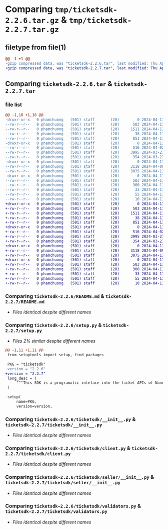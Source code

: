 # Comparing `tmp/ticketsdk-2.2.6.tar.gz` & `tmp/ticketsdk-2.2.7.tar.gz`

## filetype from file(1)

```diff
@@ -1 +1 @@
-gzip compressed data, was "ticketsdk-2.2.6.tar", last modified: Thu Apr 11 06:31:17 2024, max compression
+gzip compressed data, was "ticketsdk-2.2.7.tar", last modified: Thu Apr 11 07:06:10 2024, max compression
```

## Comparing `ticketsdk-2.2.6.tar` & `ticketsdk-2.2.7.tar`

### file list

```diff
@@ -1,18 +1,18 @@
-drwxr-xr-x   0 phamchuong   (501) staff       (20)        0 2024-04-11 06:31:17.340834 ticketsdk-2.2.6/
--rw-r--r--   0 phamchuong   (501) staff       (20)      503 2024-04-11 06:31:17.340639 ticketsdk-2.2.6/PKG-INFO
--rw-r--r--   0 phamchuong   (501) staff       (20)     1511 2024-04-11 06:30:52.000000 ticketsdk-2.2.6/README.md
--rw-r--r--   0 phamchuong   (501) staff       (20)       38 2024-04-11 06:31:17.340877 ticketsdk-2.2.6/setup.cfg
--rw-r--r--   0 phamchuong   (501) staff       (20)      851 2024-04-11 06:31:03.000000 ticketsdk-2.2.6/setup.py
-drwxr-xr-x   0 phamchuong   (501) staff       (20)        0 2024-04-11 06:31:17.339332 ticketsdk-2.2.6/ticketsdk/
--rw-r--r--   0 phamchuong   (501) staff       (20)      516 2024-04-02 03:10:03.000000 ticketsdk-2.2.6/ticketsdk/__init__.py
--rw-r--r--   0 phamchuong   (501) staff       (20)     3995 2024-03-27 09:22:59.000000 ticketsdk-2.2.6/ticketsdk/client.py
--rw-r--r--   0 phamchuong   (501) staff       (20)      354 2024-03-27 10:12:08.000000 ticketsdk-2.2.6/ticketsdk/constants.py
-drwxr-xr-x   0 phamchuong   (501) staff       (20)        0 2024-04-11 06:31:17.340115 ticketsdk-2.2.6/ticketsdk/seller/
--rw-r--r--   0 phamchuong   (501) staff       (20)     3118 2024-04-09 08:03:12.000000 ticketsdk-2.2.6/ticketsdk/seller/__init__.py
--rw-r--r--   0 phamchuong   (501) staff       (20)     3075 2024-04-11 06:30:52.000000 ticketsdk-2.2.6/ticketsdk/validators.py
-drwxr-xr-x   0 phamchuong   (501) staff       (20)        0 2024-04-11 06:31:17.340421 ticketsdk-2.2.6/ticketsdk.egg-info/
--rw-r--r--   0 phamchuong   (501) staff       (20)      503 2024-04-11 06:31:17.000000 ticketsdk-2.2.6/ticketsdk.egg-info/PKG-INFO
--rw-r--r--   0 phamchuong   (501) staff       (20)      300 2024-04-11 06:31:17.000000 ticketsdk-2.2.6/ticketsdk.egg-info/SOURCES.txt
--rw-r--r--   0 phamchuong   (501) staff       (20)       33 2024-04-11 06:31:17.000000 ticketsdk-2.2.6/ticketsdk.egg-info/dependency_links.txt
--rw-r--r--   0 phamchuong   (501) staff       (20)       55 2024-04-11 06:31:17.000000 ticketsdk-2.2.6/ticketsdk.egg-info/requires.txt
--rw-r--r--   0 phamchuong   (501) staff       (20)       10 2024-04-11 06:31:17.000000 ticketsdk-2.2.6/ticketsdk.egg-info/top_level.txt
+drwxr-xr-x   0 phamchuong   (501) staff       (20)        0 2024-04-11 07:06:10.701481 ticketsdk-2.2.7/
+-rw-r--r--   0 phamchuong   (501) staff       (20)      503 2024-04-11 07:06:10.701308 ticketsdk-2.2.7/PKG-INFO
+-rw-r--r--   0 phamchuong   (501) staff       (20)     1511 2024-04-11 06:30:52.000000 ticketsdk-2.2.7/README.md
+-rw-r--r--   0 phamchuong   (501) staff       (20)       38 2024-04-11 07:06:10.701522 ticketsdk-2.2.7/setup.cfg
+-rw-r--r--   0 phamchuong   (501) staff       (20)      851 2024-04-11 07:05:48.000000 ticketsdk-2.2.7/setup.py
+drwxr-xr-x   0 phamchuong   (501) staff       (20)        0 2024-04-11 07:06:10.700099 ticketsdk-2.2.7/ticketsdk/
+-rw-r--r--   0 phamchuong   (501) staff       (20)      516 2024-04-02 03:10:03.000000 ticketsdk-2.2.7/ticketsdk/__init__.py
+-rw-r--r--   0 phamchuong   (501) staff       (20)     3995 2024-03-27 09:22:59.000000 ticketsdk-2.2.7/ticketsdk/client.py
+-rw-r--r--   0 phamchuong   (501) staff       (20)      354 2024-03-27 10:12:08.000000 ticketsdk-2.2.7/ticketsdk/constants.py
+drwxr-xr-x   0 phamchuong   (501) staff       (20)        0 2024-04-11 07:06:10.700865 ticketsdk-2.2.7/ticketsdk/seller/
+-rw-r--r--   0 phamchuong   (501) staff       (20)     3118 2024-04-09 08:03:12.000000 ticketsdk-2.2.7/ticketsdk/seller/__init__.py
+-rw-r--r--   0 phamchuong   (501) staff       (20)     3075 2024-04-11 06:30:52.000000 ticketsdk-2.2.7/ticketsdk/validators.py
+drwxr-xr-x   0 phamchuong   (501) staff       (20)        0 2024-04-11 07:06:10.701132 ticketsdk-2.2.7/ticketsdk.egg-info/
+-rw-r--r--   0 phamchuong   (501) staff       (20)      503 2024-04-11 07:06:10.000000 ticketsdk-2.2.7/ticketsdk.egg-info/PKG-INFO
+-rw-r--r--   0 phamchuong   (501) staff       (20)      300 2024-04-11 07:06:10.000000 ticketsdk-2.2.7/ticketsdk.egg-info/SOURCES.txt
+-rw-r--r--   0 phamchuong   (501) staff       (20)       33 2024-04-11 07:06:10.000000 ticketsdk-2.2.7/ticketsdk.egg-info/dependency_links.txt
+-rw-r--r--   0 phamchuong   (501) staff       (20)       55 2024-04-11 07:06:10.000000 ticketsdk-2.2.7/ticketsdk.egg-info/requires.txt
+-rw-r--r--   0 phamchuong   (501) staff       (20)       10 2024-04-11 07:06:10.000000 ticketsdk-2.2.7/ticketsdk.egg-info/top_level.txt
```

### Comparing `ticketsdk-2.2.6/README.md` & `ticketsdk-2.2.7/README.md`

 * *Files identical despite different names*

### Comparing `ticketsdk-2.2.6/setup.py` & `ticketsdk-2.2.7/setup.py`

 * *Files 2% similar despite different names*

```diff
@@ -1,11 +1,11 @@
 from setuptools import setup, find_packages
 
 PKG = "ticketsdk"
-version = "2.2.6"
+version = "2.2.7"
 long_desc = (
     """This SDK is a programatic inteface into the ticket APIs of NandH Logistics."""
 )
 
 setup(
     name=PKG,
     version=version,
```

### Comparing `ticketsdk-2.2.6/ticketsdk/__init__.py` & `ticketsdk-2.2.7/ticketsdk/__init__.py`

 * *Files identical despite different names*

### Comparing `ticketsdk-2.2.6/ticketsdk/client.py` & `ticketsdk-2.2.7/ticketsdk/client.py`

 * *Files identical despite different names*

### Comparing `ticketsdk-2.2.6/ticketsdk/seller/__init__.py` & `ticketsdk-2.2.7/ticketsdk/seller/__init__.py`

 * *Files identical despite different names*

### Comparing `ticketsdk-2.2.6/ticketsdk/validators.py` & `ticketsdk-2.2.7/ticketsdk/validators.py`

 * *Files identical despite different names*


